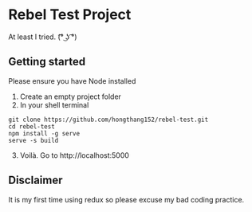 # Rebel Test Project
At least I tried. (͡° ͜ʖ ͡°)



## Getting started
Please ensure you have Node installed
1) Create an empty project folder
2) In your shell terminal
```
git clone https://github.com/hongthang152/rebel-test.git
cd rebel-test
npm install -g serve
serve -s build
```
3) Voilà. Go to http://localhost:5000

## Disclaimer
It is my first time using redux so please excuse my bad coding practice.
